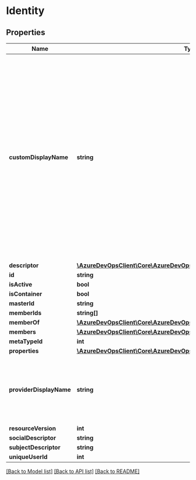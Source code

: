 # Identity

## Properties
Name | Type | Description | Notes
------------ | ------------- | ------------- | -------------
**customDisplayName** | **string** | The custom display name for the identity (if any). Setting this property to an empty string will clear the existing custom display name. Setting this property to null will not affect the existing persisted value (since null values do not get sent over the wire or to the database) | [optional] 
**descriptor** | [**\AzureDevOpsClient\Core\AzureDevOpsClient\Core\Model\IdentityDescriptor**](IdentityDescriptor.md) |  | [optional] 
**id** | **string** |  | [optional] 
**isActive** | **bool** |  | [optional] 
**isContainer** | **bool** |  | [optional] 
**masterId** | **string** |  | [optional] 
**memberIds** | **string[]** |  | [optional] 
**memberOf** | [**\AzureDevOpsClient\Core\AzureDevOpsClient\Core\Model\IdentityDescriptor[]**](IdentityDescriptor.md) |  | [optional] 
**members** | [**\AzureDevOpsClient\Core\AzureDevOpsClient\Core\Model\IdentityDescriptor[]**](IdentityDescriptor.md) |  | [optional] 
**metaTypeId** | **int** |  | [optional] 
**properties** | [**\AzureDevOpsClient\Core\AzureDevOpsClient\Core\Model\PropertiesCollection**](PropertiesCollection.md) |  | [optional] 
**providerDisplayName** | **string** | The display name for the identity as specified by the source identity provider. | [optional] 
**resourceVersion** | **int** |  | [optional] 
**socialDescriptor** | **string** |  | [optional] 
**subjectDescriptor** | **string** |  | [optional] 
**uniqueUserId** | **int** |  | [optional] 

[[Back to Model list]](../README.md#documentation-for-models) [[Back to API list]](../README.md#documentation-for-api-endpoints) [[Back to README]](../README.md)


